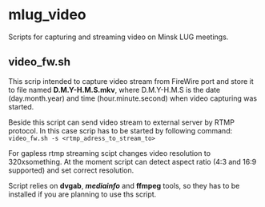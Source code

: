 mlug_video
==========

Scripts for capturing and streaming video on Minsk LUG meetings.

## video_fw.sh 
This scrip intended to capture video stream from FireWire port and store it to file named **D.M.Y-H.M.S.mkv**, where D.M.Y-H.M.S is the date (day.month.year) and time (hour.minute.second) when video capturing was started.

Beside this script can send video stream to external server by RTMP protocol. In this case scrip has to be started by following command:  
`video_fw.sh -s <rtmp_adress_to_stream_to>`

For gapless rtmp streaming scipt changes video resolution to 320xsomething. At the moment script can detect aspect ratio (4:3 and 16:9 supported) and set correct resolution.

Script relies on **dvgab**, ***mediainfo*** and **ffmpeg** tools, so they has to be installed if you are planning to use ths script.
